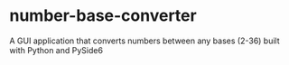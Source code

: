 # number-base-converter
A GUI application that converts numbers between any bases (2-36) built with Python and PySide6
